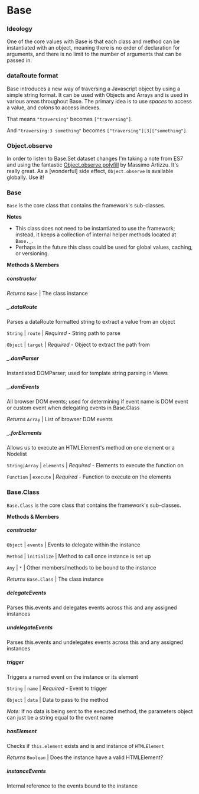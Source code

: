# Base

### Ideology

One of the core values with Base is that each class and method can be instantiated with an object, meaning there is no order of declaration for arguments, and there is no limit to the number of arguments that can be passed in.

### dataRoute format

Base introduces a new way of traversing a Javascript object by using a simple string format. It can be used with Objects and Arrays and is used in various areas throughout Base. The primary idea is to use _spaces_ to access a value, and _colons_ to access indexes.

That means `"traversing"` becomes `["traversing"]`.

And `"traversing:3 something"` becomes `["traversing"][3]["something"]`.

### Object.observe

In order to listen to Base.Set dataset changes I'm taking a note from ES7 and using the fantastic [Object.observe polyfill](https://github.com/MaxArt2501/object-observe) by Massimo Artizzu. It's really great. As a [wonderful] side effect, `Object.observe` is available globally. Use it!

### Base

`Base` is the core class that contains the framework's sub-classes.

**Notes**

* This class does not need to be instantiated to use the framework; instead, it keeps a collection of internal helper methods located at `Base._`.
* Perhaps in the future this class could be used for global values, caching, or versioning.

**Methods & Members**

##### constructor

_Returns_ `Base` | The class instance

##### _.dataRoute

Parses a dataRoute formatted string to extract a value from an object

`String` | `route` | _Required_ - String path to parse

`Object` | `target` | _Required_ - Object to extract the path from

##### _.domParser

Instantiated DOMParser; used for template string parsing in Views

##### _.domEvents

All browser DOM events; used for determining if event name is DOM event or custom event when delegating events in Base.Class

_Returns_ `Array` | List of browser DOM events

##### _.forElements

Allows us to execute an HTMLElement's method on one element or a Nodelist

`String|Array` | `elements` | _Required_ - Elements to execute the function on

`Function` | `execute` | _Required_ - Function to execute on the elements

### Base.Class

`Base.Class` is the core class that contains the framework's sub-classes.

**Methods & Members**

##### constructor

`Object` | `events` | Events to delegate within the instance

`Method` | `initialize` | Method to call once instance is set up

`Any` | `*` | Other members/methods to be bound to the instance

_Returns_ `Base.Class` | The class instance

##### delegateEvents

Parses this.events and delegates events across this and any assigned instances

##### undelegateEvents

Parses this.events and undelegates events across this and any assigned instances

##### trigger

Triggers a named event on the instance or its element

`String` | `name` | _Required_ - Event to trigger

`Object` | `data` | Data to pass to the method

_Note:_ If no data is being sent to the executed method, the parameters object can just be a string equal to the event name

##### hasElement

Checks if `this.element` exists and is and instance of `HTMLElement`

_Returns_ `Boolean` | Does the instance have a valid HTMLElement?

##### instanceEvents

Internal reference to the events bound to the instance

